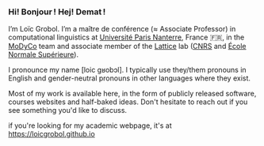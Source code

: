 ### Hi! Bonjour ! Hej! Demat !

I’m Loïc Grobol. I’m a maître de conférence (≈ Associate Professor) in computational linguistics at [Université Paris Nanterre](https://parisnanterre.fr), France 🇫🇷, in the
[MoDyCo](https://modyco.fr) team and associate member of the [Lattice](https://lattice.cnrs.fr) lab
([CNRS](https://cnrs.fr) and [École Normale Supérieure](https://www.ens.psl.eu)).

I pronounce my name [loic gʁobɔl]. I typically use they/them pronouns in English and gender-neutral pronouns in other languages where they exist.

Most of my work is available here, in the form of publicly released software, courses websites and half-baked ideas. Don't hesitate to reach out if you see something you'd like to discuss.

if you're looking for my academic webpage, it's at <https://loicgrobol.github.io>

